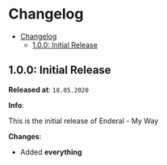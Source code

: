 # Changelog

- [Changelog](#changelog)
  - [1.0.0: Initial Release](#100-initial-release)

## 1.0.0: Initial Release

**Released at**: `18.05.2020`

**Info**:

This is the initial release of Enderal - My Way

**Changes**:

- Added **everything**
